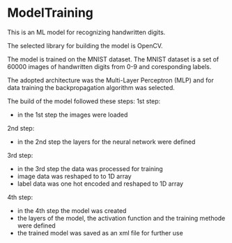 # ModelTraining

This is an ML model for recognizing handwritten digits.

The selected library for building the model is OpenCV.

The model is trained on the MNIST dataset. The MNIST dataset is a set of 60000 images of handwritten digits from 0-9 and coresponding labels.

The adopted architecture was the Multi-Layer Perceptron (MLP) and for data training the backpropagation algorithm was selected.

The build of the model followed these steps:
1st step:

- in the 1st step the images were loaded

2nd step:

- in the 2nd step the layers for the neural network were defined

3rd step:

- in the 3rd step the data was processed for training
- image data was reshaped to to 1D array
- label data was one hot encoded and reshaped to 1D array

4th step:

- in the 4th step the model was created
- the layers of the model, the activation function and the training methode were defined
- the trained model was saved as an xml file for further use
